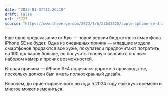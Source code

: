 ```yaml
---
date: "2023-01-07T12:26:19"
draft: False
url: /3727
source: "https://www.theverge.com/2023/1/6/23542525/apple-iphone-se-4-2024-canceled-rumor-qualcomm"
---
```


Еще одно предсказание от Куо — новой версии бюджетного смартфона iPhone SE не будет. Одна из очевидных причин — младшие модели смартфонов продаются всё хуже, покупатели предпочитают потратить на 100 долларов больше, но получить топовую версию с полным набором камер и прочих возможностей.

Вторая причина — iPhone SE4 получался дороже в производстве, поскольку должен был иметь полноэкранный дизайн.

Впрочем, до ориентировочного выхода в 2024 году еще куча времени и многое может измениться.
